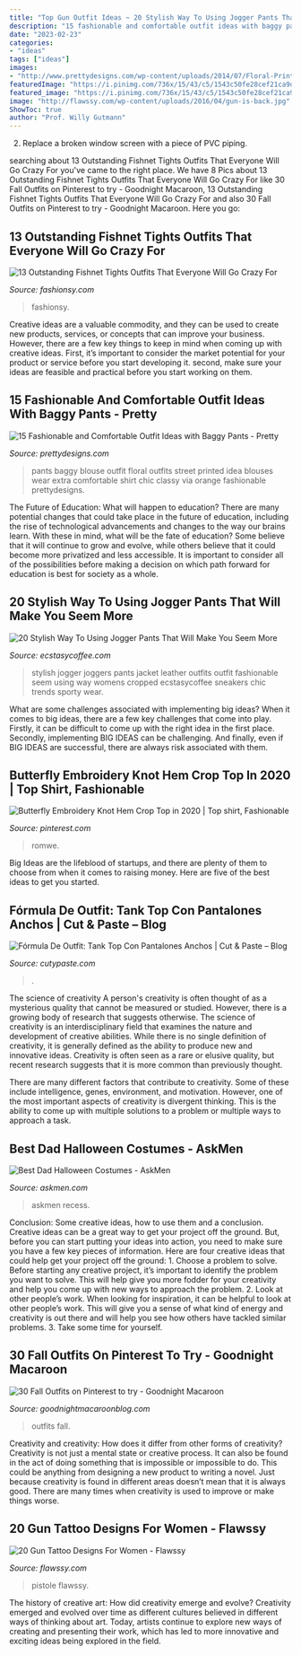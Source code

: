 ```yaml
---
title: "Top Gun Outfit Ideas ~ 20 Stylish Way To Using Jogger Pants That Will Make You Seem More"
description: "15 fashionable and comfortable outfit ideas with baggy pants"
date: "2023-02-23"
categories:
- "ideas"
tags: ["ideas"]
images:
- "http://www.prettydesigns.com/wp-content/uploads/2014/07/Floral-Printed-Top-and-Black-Baggy-Pants-Outfit.jpg"
featuredImage: "https://i.pinimg.com/736x/15/43/c5/1543c50fe28cef21ca9df34c6d7064a1.jpg"
featured_image: "https://i.pinimg.com/736x/15/43/c5/1543c50fe28cef21ca9df34c6d7064a1.jpg"
image: "http://flawssy.com/wp-content/uploads/2016/04/gun-is-back.jpg"
ShowToc: true
author: "Prof. Willy Gutmann"
---
```



2. Replace a broken window screen with a piece of PVC piping.

	

		
searching about 13 Outstanding Fishnet Tights Outfits That Everyone Will Go Crazy For you've came to the right place. We have 8 Pics about 13 Outstanding Fishnet Tights Outfits That Everyone Will Go Crazy For like 30 Fall Outfits on Pinterest to try - Goodnight Macaroon, 13 Outstanding Fishnet Tights Outfits That Everyone Will Go Crazy For and also 30 Fall Outfits on Pinterest to try - Goodnight Macaroon. Here you go:
		
    
## 13 Outstanding Fishnet Tights Outfits That Everyone Will Go Crazy For

<img loading=lazy src="http://fashionsy.com/wp-content/uploads/2017/04/fishnet-tights-outfit-4-768x1152.jpg" onerror="this.onerror=null;this.src='https://tse2.mm.bing.net/th?id=OIP.8LM3B6dkJY08AhQOZLfm1AHaLH&amp;pid=15.1';" alt="13 Outstanding Fishnet Tights Outfits That Everyone Will Go Crazy For">

_Source: fashionsy.com_

>fashionsy. 

	

Creative ideas are a valuable commodity, and they can be used to create new products, services, or concepts that can improve your business. However, there are a few key things to keep in mind when coming up with creative ideas. First, it’s important to consider the market potential for your product or service before you start developing it. second, make sure your ideas are feasible and practical before you start working on them.

    
## 15 Fashionable And Comfortable Outfit Ideas With Baggy Pants - Pretty

<img loading=lazy src="http://www.prettydesigns.com/wp-content/uploads/2014/07/Floral-Printed-Top-and-Black-Baggy-Pants-Outfit.jpg" onerror="this.onerror=null;this.src='https://tse1.mm.bing.net/th?id=OIP.Tw8j6ID4OO2P9uP-M3ItTgHaK2&amp;pid=15.1';" alt="15 Fashionable and Comfortable Outfit Ideas with Baggy Pants - Pretty">

_Source: prettydesigns.com_

>pants baggy blouse outfit floral outfits street printed idea blouses wear extra comfortable shirt chic classy via orange fashionable prettydesigns. 

	

The Future of Education: What will happen to education?
There are many potential changes that could take place in the future of education, including the rise of technological advancements and changes to the way our brains learn. With these in mind, what will be the fate of education? Some believe that it will continue to grow and evolve, while others believe that it could become more privatized and less accessible. It is important to consider all of the possibilities before making a decision on which path forward for education is best for society as a whole.

    
## 20 Stylish Way To Using Jogger Pants That Will Make You Seem More

<img loading=lazy src="http://www.ecstasycoffee.com/wp-content/uploads/2016/09/cropped-white-joggers-with-a-leather-jacket-and-retro-style-shades.jpg" onerror="this.onerror=null;this.src='https://tse3.mm.bing.net/th?id=OIP.Y_Hq3n7jCw2n9MZ8KVfPNwHaKj&amp;pid=15.1';" alt="20 Stylish Way To Using Jogger Pants That Will Make You Seem More">

_Source: ecstasycoffee.com_

>stylish jogger joggers pants jacket leather outfits outfit fashionable seem using way womens cropped ecstasycoffee sneakers chic trends sporty wear. 

	

What are some challenges associated with implementing big ideas?
When it comes to big ideas, there are a few key challenges that come into play. Firstly, it can be difficult to come up with the right idea in the first place. Secondly, implementing BIG IDEAS can be challenging. And finally, even if BIG IDEAS are successful, there are always risk associated with them.

    
## Butterfly Embroidery Knot Hem Crop Top In 2020 | Top Shirt, Fashionable

<img loading=lazy src="https://i.pinimg.com/736x/15/43/c5/1543c50fe28cef21ca9df34c6d7064a1.jpg" onerror="this.onerror=null;this.src='https://tse2.mm.bing.net/th?id=OIP.bdG8x5u_S5JMrUWS6QNH4AHaJ3&amp;pid=15.1';" alt="Butterfly Embroidery Knot Hem Crop Top in 2020 | Top shirt, Fashionable">

_Source: pinterest.com_

>romwe. 

	

Big Ideas are the lifeblood of startups, and there are plenty of them to choose from when it comes to raising money. Here are five of the best ideas to get you started.

    
## Fórmula De Outfit: Tank Top Con Pantalones Anchos | Cut &amp; Paste – Blog

<img loading=lazy src="https://www.cutypaste.com/wp-content/uploads/2020/11/bbcac5be2472bc0658b51e64e8276bf4-2.jpg" onerror="this.onerror=null;this.src='https://tse4.mm.bing.net/th?id=OIP.l_GM8dsE25v2TNJvGANwRwHaKh&amp;pid=15.1';" alt="Fórmula De Outfit: Tank Top Con Pantalones Anchos | Cut &amp; Paste – Blog">

_Source: cutypaste.com_

>. 

	

The science of creativity
A person's creativity is often thought of as a mysterious quality that cannot be measured or studied. However, there is a growing body of research that suggests otherwise. The science of creativity is an interdisciplinary field that examines the nature and development of creative abilities.
While there is no single definition of creativity, it is generally defined as the ability to produce new and innovative ideas. Creativity is often seen as a rare or elusive quality, but recent research suggests that it is more common than previously thought.

There are many different factors that contribute to creativity. Some of these include intelligence, genes, environment, and motivation. However, one of the most important aspects of creativity is divergent thinking. This is the ability to come up with multiple solutions to a problem or multiple ways to approach a task.

    
## Best Dad Halloween Costumes - AskMen

<img loading=lazy src="https://images.askmen.com/1080x540/2015/10/29-124143-best_dad_halloween_costumes.jpg" onerror="this.onerror=null;this.src='https://tse2.mm.bing.net/th?id=OIP.9HCFLVT_YPpYn0qw_jbR1gHaDt&amp;pid=15.1';" alt="Best Dad Halloween Costumes - AskMen">

_Source: askmen.com_

>askmen recess. 

	

Conclusion: Some creative ideas, how to use them and a conclusion.
Creative ideas can be a great way to get your project off the ground. But, before you can start putting your ideas into action, you need to make sure you have a few key pieces of information. Here are four creative ideas that could help get your project off the ground: 1. Choose a problem to solve. Before starting any creative project, it’s important to identify the problem you want to solve. This will help give you more fodder for your creativity and help you come up with new ways to approach the problem. 2. Look at other people’s work. When looking for inspiration, it can be helpful to look at other people’s work. This will give you a sense of what kind of energy and creativity is out there and will help you see how others have tackled similar problems. 3. Take some time for yourself.

    
## 30 Fall Outfits On Pinterest To Try - Goodnight Macaroon

<img loading=lazy src="http://www.goodnightmacaroonblog.com/wp-content/uploads/2017/08/7cf8f5a661210853a328ffbd8ed31af2.jpg" onerror="this.onerror=null;this.src='https://tse3.mm.bing.net/th?id=OIP.FCjp_J5v46-0fQtQj5mjsQHaQK&amp;pid=15.1';" alt="30 Fall Outfits on Pinterest to try - Goodnight Macaroon">

_Source: goodnightmacaroonblog.com_

>outfits fall. 

	

Creativity and creativity: How does it differ from other forms of creativity?
Creativity is not just a mental state or creative process. It can also be found in the act of doing something that is impossible or impossible to do. This could be anything from designing a new product to writing a novel. Just because creativity is found in different areas doesn’t mean that it is always good. There are many times when creativity is used to improve or make things worse.

    
## 20 Gun Tattoo Designs For Women - Flawssy

<img loading=lazy src="http://flawssy.com/wp-content/uploads/2016/04/gun-is-back.jpg" onerror="this.onerror=null;this.src='https://tse1.mm.bing.net/th?id=OIP.-JJm_zMh_FNdGsKXm43r7wHaJ4&amp;pid=15.1';" alt="20 Gun Tattoo Designs For Women - Flawssy">

_Source: flawssy.com_

>pistole flawssy. 

	

The history of creative art: How did creativity emerge and evolve?
Creativity emerged and evolved over time as different cultures believed in different ways of thinking about art. Today, artists continue to explore new ways of creating and presenting their work, which has led to more innovative and exciting ideas being explored in the field.

